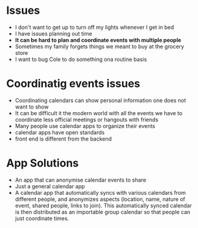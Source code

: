 # Issues
- I don't want to get up to turn off my lights whenever I get in bed
- I have issues planning out time
- **It can be hard to plan and coordinate events with multiple people**
- Sometimes my family forgets things we meant to buy at the grocery store
- I want to bug Cole to do something ona  routine basis

# Coordinatig events issues
- Coordinating calendars can show personal information one does not want to show
- It can be difficult it  the modern world with all the events we have to coordinate less official meetings or hangouts with friends
- Many people use calendar apps to organize their events
- calendar apps have open standards 
- front end is different from the backend

# App Solutions
- An app that can anonymise calendar events to share
- Just a general calendar app
- A calendar app that automatically syncs with various calendars from different people, and anonymizes aspects (location, name, nature of event, shared people, links to join). This automatically synced calendar is then distributed as an importable group calendar so that people can just coordinate times.